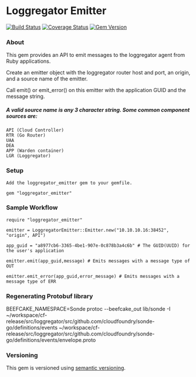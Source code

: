 # Loggregator Emitter 

[![Build Status](https://travis-ci.org/cloudfoundry/loggregator_emitter.svg?branch=master)](https://travis-ci.org/cloudfoundry/loggregator_emitter) [![Coverage Status](https://coveralls.io/repos/cloudfoundry/loggregator_emitter/badge.svg?branch=master)](https://coveralls.io/r/cloudfoundry/loggregator_emitter?branch=master) [![Gem Version](https://badge.fury.io/rb/loggregator_emitter.svg)](http://badge.fury.io/rb/loggregator_emitter)

### About

This gem provides an API to emit messages to the loggregator agent from Ruby applications.

Create an emitter object with the loggregator router host and port, an origin, and a source name of the emitter.

Call emit() or emit_error() on this emitter with the application GUID and the message string.

##### A valid source name is any 3 character string.   Some common component sources are:

 	API (Cloud Controller)
 	RTR (Go Router)
 	UAA
 	DEA
 	APP (Warden container)
 	LGR (Loggregator)

### Setup

    Add the loggregator_emitter gem to your gemfile.

    gem "loggregator_emitter"

### Sample Workflow

    require "loggregator_emitter"

    emitter = LoggregatorEmitter::Emitter.new("10.10.10.16:38452", "origin", API")

    app_guid = "a8977cb6-3365-4be1-907e-0c878b3a4c6b" # The GUID(UUID) for the user's application

    emitter.emit(app_guid,message) # Emits messages with a message type of OUT

    emitter.emit_error(app_guid,error_message) # Emits messages with a message type of ERR

### Regenerating Protobuf library

BEEFCAKE_NAMESPACE=Sonde protoc --beefcake_out lib/sonde -I ~/workspace/cf-release/src/loggregator/src/github.com/cloudfoundry/sonde-go/definitions/events ~/workspace/cf-release/src/loggregator/src/github.com/cloudfoundry/sonde-go/definitions/events/envelope.proto

### Versioning

This gem is versioned using [semantic versioning](http://semver.org/).
